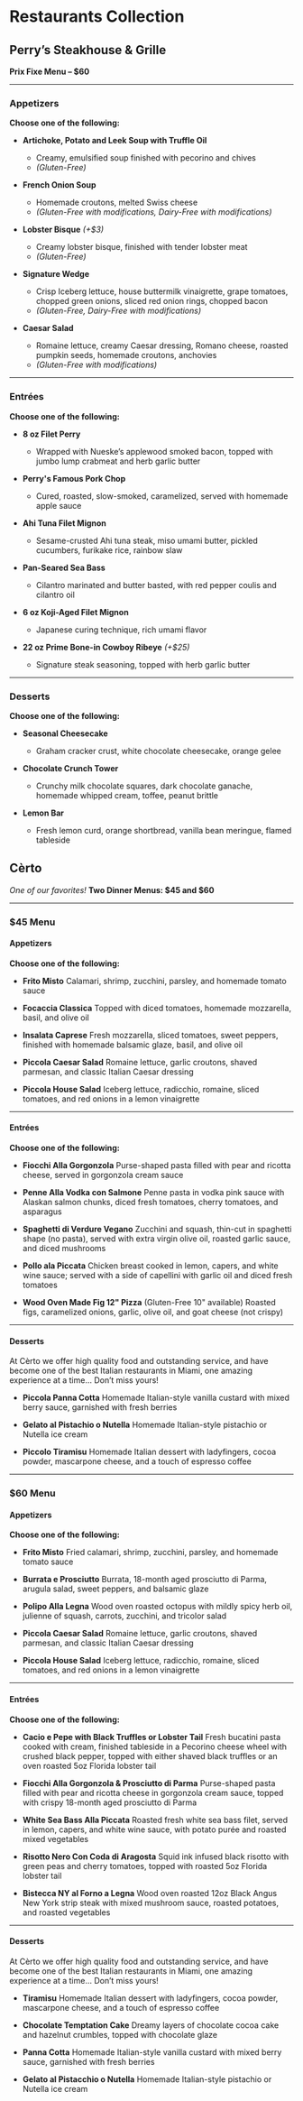 # Restaurants Collection

## Perry’s Steakhouse & Grille

**Prix Fixe Menu – \$60**

---

### Appetizers

**Choose one of the following:**

* **Artichoke, Potato and Leek Soup with Truffle Oil**
    * Creamy, emulsified soup finished with pecorino and chives
    * *(Gluten-Free)*

* **French Onion Soup**
    * Homemade croutons, melted Swiss cheese
    * *(Gluten-Free with modifications, Dairy-Free with modifications)*

* **Lobster Bisque** *(+\$3)*
    * Creamy lobster bisque, finished with tender lobster meat
    * *(Gluten-Free)*

* **Signature Wedge**
    * Crisp Iceberg lettuce, house buttermilk vinaigrette, grape tomatoes, chopped green onions, sliced red onion rings, chopped bacon
    * *(Gluten-Free, Dairy-Free with modifications)*

* **Caesar Salad**
    * Romaine lettuce, creamy Caesar dressing, Romano cheese, roasted pumpkin seeds, homemade croutons, anchovies
    * *(Gluten-Free with modifications)*

---

### Entrées

**Choose one of the following:**

* **8 oz Filet Perry**
    * Wrapped with Nueske’s applewood smoked bacon, topped with jumbo lump crabmeat and herb garlic butter

* **Perry's Famous Pork Chop**
    * Cured, roasted, slow-smoked, caramelized, served with homemade apple sauce

* **Ahi Tuna Filet Mignon**
    * Sesame-crusted Ahi tuna steak, miso umami butter, pickled cucumbers, furikake rice, rainbow slaw

* **Pan-Seared Sea Bass**
    * Cilantro marinated and butter basted, with red pepper coulis and cilantro oil

* **6 oz Koji-Aged Filet Mignon**
    * Japanese curing technique, rich umami flavor

* **22 oz Prime Bone-in Cowboy Ribeye** *(+\$25)*
    * Signature steak seasoning, topped with herb garlic butter

---

### Desserts

**Choose one of the following:**

* **Seasonal Cheesecake**
    * Graham cracker crust, white chocolate cheesecake, orange gelee

* **Chocolate Crunch Tower**
    * Crunchy milk chocolate squares, dark chocolate ganache, homemade whipped cream, toffee, peanut brittle

* **Lemon Bar**
    * Fresh lemon curd, orange shortbread, vanilla bean meringue, flamed tableside

## Cèrto

*One of our favorites!*
**Two Dinner Menus: \$45 and \$60**

---

### \$45 Menu

#### Appetizers

**Choose one of the following:**

* **Frito Misto**
    Calamari, shrimp, zucchini, parsley, and homemade tomato sauce

* **Focaccia Classica**
    Topped with diced tomatoes, homemade mozzarella, basil, and olive oil

* **Insalata Caprese**
    Fresh mozzarella, sliced tomatoes, sweet peppers, finished with homemade balsamic glaze, basil, and olive oil

* **Piccola Caesar Salad**
    Romaine lettuce, garlic croutons, shaved parmesan, and classic Italian Caesar dressing

* **Piccola House Salad**
    Iceberg lettuce, radicchio, romaine, sliced tomatoes, and red onions in a lemon vinaigrette

---

#### Entrées

**Choose one of the following:**

* **Fiocchi Alla Gorgonzola**
    Purse-shaped pasta filled with pear and ricotta cheese, served in gorgonzola cream sauce

* **Penne Alla Vodka con Salmone**
    Penne pasta in vodka pink sauce with Alaskan salmon chunks, diced fresh tomatoes, cherry tomatoes, and asparagus

* **Spaghetti di Verdure Vegano**
    Zucchini and squash, thin-cut in spaghetti shape (no pasta), served with extra virgin olive oil, roasted garlic sauce, and diced mushrooms

* **Pollo ala Piccata**
    Chicken breast cooked in lemon, capers, and white wine sauce; served with a side of capellini with garlic oil and diced fresh tomatoes

* **Wood Oven Made Fig 12" Pizza** (Gluten-Free 10" available)
    Roasted figs, caramelized onions, garlic, olive oil, and goat cheese (not crispy)

---

#### Desserts

At Cèrto we offer high quality food and outstanding service, and have become one of the best Italian restaurants in Miami, one amazing experience at a time… Don’t miss yours!

* **Piccola Panna Cotta**
    Homemade Italian-style vanilla custard with mixed berry sauce, garnished with fresh berries

* **Gelato al Pistachio o Nutella**
    Homemade Italian-style pistachio or Nutella ice cream

* **Piccolo Tiramisu**
    Homemade Italian dessert with ladyfingers, cocoa powder, mascarpone cheese, and a touch of espresso coffee

---

### \$60 Menu

#### Appetizers

**Choose one of the following:**

* **Frito Misto**
    Fried calamari, shrimp, zucchini, parsley, and homemade tomato sauce

* **Burrata e Prosciutto**
    Burrata, 18-month aged prosciutto di Parma, arugula salad, sweet peppers, and balsamic glaze

* **Polipo Alla Legna**
    Wood oven roasted octopus with mildly spicy herb oil, julienne of squash, carrots, zucchini, and tricolor salad

* **Piccola Caesar Salad**
    Romaine lettuce, garlic croutons, shaved parmesan, and classic Italian Caesar dressing

* **Piccola House Salad**
    Iceberg lettuce, radicchio, romaine, sliced tomatoes, and red onions in a lemon vinaigrette

---

#### Entrées

**Choose one of the following:**

* **Cacio e Pepe with Black Truffles or Lobster Tail**
    Fresh bucatini pasta cooked with cream, finished tableside in a Pecorino cheese wheel with crushed black pepper, topped with either shaved black truffles or an oven roasted 5oz Florida lobster tail

* **Fiocchi Alla Gorgonzola & Prosciutto di Parma**
    Purse-shaped pasta filled with pear and ricotta cheese in gorgonzola cream sauce, topped with crispy 18-month aged prosciutto di Parma

* **White Sea Bass Alla Piccata**
    Roasted fresh white sea bass filet, served in lemon, capers, and white wine sauce, with potato purée and roasted mixed vegetables

* **Risotto Nero Con Coda di Aragosta**
    Squid ink infused black risotto with green peas and cherry tomatoes, topped with roasted 5oz Florida lobster tail

* **Bistecca NY al Forno a Legna**
    Wood oven roasted 12oz Black Angus New York strip steak with mixed mushroom sauce, roasted potatoes, and roasted vegetables

---

#### Desserts

At Cèrto we offer high quality food and outstanding service, and have become one of the best Italian restaurants in Miami, one amazing experience at a time… Don’t miss yours!

* **Tiramisu**
    Homemade Italian dessert with ladyfingers, cocoa powder, mascarpone cheese, and a touch of espresso coffee

* **Chocolate Temptation Cake**
    Dreamy layers of chocolate cocoa cake and hazelnut crumbles, topped with chocolate glaze

* **Panna Cotta**
    Homemade Italian-style vanilla custard with mixed berry sauce, garnished with fresh berries

* **Gelato al Pistacchio o Nutella**
    Homemade Italian-style pistachio or Nutella ice cream

